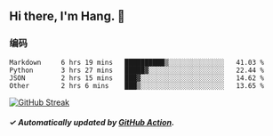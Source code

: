 ## Hi there, I'm Hang. 👋

### 编码

<!--START_SECTION:waka-->

```text
Markdown     6 hrs 19 mins   ██████████▒░░░░░░░░░░░░░░   41.03 %
Python       3 hrs 27 mins   █████▓░░░░░░░░░░░░░░░░░░░   22.44 %
JSON         2 hrs 15 mins   ███▓░░░░░░░░░░░░░░░░░░░░░   14.62 %
Other        2 hrs 6 mins    ███▒░░░░░░░░░░░░░░░░░░░░░   13.65 %
```

<!--END_SECTION:waka-->

[![GitHub Streak](https://github-readme-streak-stats.herokuapp.com?user=huhuhang&hide_border=true&date_format=%5BY.%5Dn.j)](https://git.io/streak-stats)

##### ✓ Automatically updated by [GitHub Action](https://github.com/huhuhang/huhuhang/actions).
